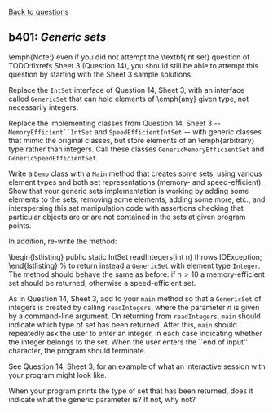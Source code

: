[Back to questions](../README.md)

## b401: *Generic sets*

\emph{Note:} even if you did not attempt the \textbf{int set} question
of TODO:fixrefs Sheet 3 (Question 14), you should still be able to attempt this question by starting with the Sheet 3 sample solutions.

Replace the `IntSet` interface of Question 14, Sheet 3, with an interface called `GenericSet`
that can hold elements of \emph{any} given type, not necessarily integers.

Replace the implementing classes from Question 14, Sheet 3 -- `MemoryEfficient``IntSet` and `SpeedEfficientIntSet` -- with generic classes
that mimic the original classes, but store elements
of an \emph{arbitrary} type rather than integers.  Call these classes `GenericMemoryEfficientSet` and `GenericSpeedEfficientSet`.

Write a `Demo` class with a `Main` method that creates some sets, using various element types
and both set representations (memory- and speed-efficient).  Show that your generic sets implementation is working
by adding some elements to the sets, removing some elements, adding some more, etc., and interspersing this set
manipulation code with assertions checking that particular objects are or are not contained in the sets at given
program points.

In addition, re-write the method:

\begin{lstlisting}
public static IntSet readIntegers(int n) throws IOException;
\end{lstlisting}
%
to return instead a `GenericSet` with element type `Integer`.  The method should behave
the same as before: if $n > 10$ a memory-efficient set should be returned, otherwise a speed-efficient set.

As in Question 14, Sheet 3, add to your `main` method so that a `GenericSet` of integers is
created by calling `readIntegers`,
where the parameter $n$ is given by a command-line argument.  On returning from `readIntegers`,
`main` should indicate which type of set has been returned.  After this, `main`
should repeatedly ask the user to enter an integer, in each case indicating whether the integer
belongs to the set.  When the user enters the ``end of input'' character, the program should terminate.

See Question 14, Sheet 3, for an example of what an interactive session with your program might look like.

When your program prints the type of set that has been returned, does it indicate what the generic parameter
is?  If not, why not?
